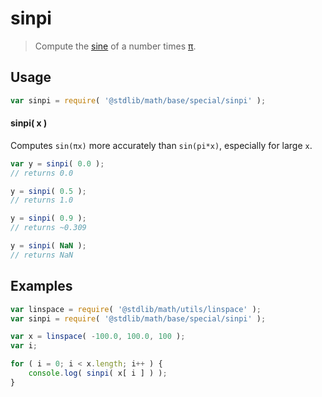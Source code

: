 # sinpi

> Compute the [sine][@stdlib/math/base/special/sin] of a number times [π][@stdlib/math/constants/pi].

<section class="usage">

## Usage

```javascript
var sinpi = require( '@stdlib/math/base/special/sinpi' );
```

#### sinpi( x )

Computes `sin(πx)` more accurately than `sin(pi*x)`, especially for large `x`.

```javascript
var y = sinpi( 0.0 );
// returns 0.0

y = sinpi( 0.5 );
// returns 1.0

y = sinpi( 0.9 );
// returns ~0.309

y = sinpi( NaN );
// returns NaN
```

</section>

<!-- /.usage -->

<section class="examples">

## Examples

```javascript
var linspace = require( '@stdlib/math/utils/linspace' );
var sinpi = require( '@stdlib/math/base/special/sinpi' );

var x = linspace( -100.0, 100.0, 100 );
var i;

for ( i = 0; i < x.length; i++ ) {
    console.log( sinpi( x[ i ] ) );
}
```

</section>

<!-- /.examples -->

<section class="links">

[@stdlib/math/base/special/sin]: https://github.com/stdlib-js/stdlib/tree/develop/lib/node_modules/%40stdlib/math/base/special/sin

[@stdlib/math/constants/pi]: https://github.com/stdlib-js/stdlib/tree/develop/lib/node_modules/%40stdlib/math/constants/pi

</section>

<!-- /.links -->
